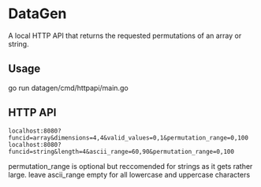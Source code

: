# DataGen

A local HTTP API that returns the requested permutations of an array or string.

## Usage

go run datagen/cmd/httpapi/main.go

## HTTP API

```
localhost:8080?funcid=array&dimensions=4,4&valid_values=0,1&permutation_range=0,100
localhost:8080?funcid=string&length=4&ascii_range=60,90&permutation_range=0,100
```

permutation_range is optional but reccomended for strings as it gets rather large.
leave ascii_range empty for all lowercase and uppercase characters
